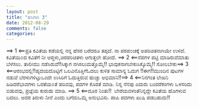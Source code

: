 ```yaml
---
layout: post
title: "ಹನಿಗಳು 3"
date: 2012-08-29
comments: false
categories: 
---
```



==&gt; 1 &lt;==ಪ್ರತಿ ಕವಿತೆಯ ಕಡೆಯಲ್ಲಿ ನನ್ನ ಹೆಸರ ಬರೆದರೂ ತಪ್ಪದೆ. ನಾ ಪರಪ೦ಚಕ್ಕೆ ಅಪರಿಚಿತನಾಗಿಯೇ ಉಳಿದೆ. ಕವಿತೆಯಿ೦ದ ಕವಿತೆಗೆ ನೀ ಆಪ್ತಳು,ಚಿರಪರಿಚಿತಳು ಆಗುತ್ತಲೇ ಹೋದೆ. ==&gt; 2 &lt;==ನೆಪಗಳ ಪಟ್ಟಿ ಮಾಡಿರುವೆಮಾತು ಬೆಳೆಸಲು. ತಾಲೀಮು ನಡೆಸಿರುವೆ!!ಸಿಕ್ಕಾಗ ನಗಿಸಲುಮತ್ತೊಮ್ಮೆ!! ಭಾವುಕನಾಗಬೇಕುಸಿಕ್ಕೊಮ್ಮೆ!! ಸೋಲಬೇಕು==&gt; 3 &lt;==ಆರಂಭದಲ್ಲಿ!!ಹೃದಯದೊಟ್ಟಿಗೆ ಒಲವಿನೊತ್ತಿಗೆಓದಲು ಕುಳಿತ ಸಾಮಾನ್ಯ ಓದುಗ !!ಈಗ!!ಮುಂದಿನ ಪುಟಗಳ ನಡುವೆ ಬೆರಳುಗಳಿಟ್ಟುಒಂದೇ ಉಸಿರಿಗೆ ಓದುತ್ತಿರುವ ಹುಚ್ಚು ಅಭಿಮಾನಿ!!==&gt; 4 &lt;==ನಿನಗಂತ ಲೇಖನಿ ಹಿಡಿದರೆಭಾವಗಳು ಒರತೆಯ೦ತೆ ಹರಿವವು, ಪದಗಳ ಕೊರತೆ ಮಾಡಿ. ನಿನ್ನ ನೆನಪು ಎದುರು ಬಂದರೆಕಂಗಳು ಒಳಸರಿದು ಬಿಡುವವು, ಪ್ರಜ್ಞೆಯ ಕುರುಡು ಮಾಡಿ. ==&gt; 5 &lt;==ದೂರ ನಿಂತು!!  ಬೇರೆಯವಳಂತೆನಿನ್ನದ್ದೇ ಕವಿತೆಯ ಹೊಗಳುವ ಬದಲು. ಅದರ ತಿರುಳು ನೀನೆ ಎಂದು ಬಗೆದುಒಮ್ಮೆ ಅನುಭವಿಸು. ಪಾಪಿ ಪದಗಳು ಖುಷಿ ಪಡಬಹುದು!!
